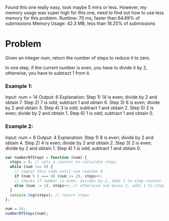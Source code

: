 Found this one really easy, took maybe 5 mins or less.
However, my memory usage was super high for this one, need to find out how to use less memory for this problem.
Runtime: 70 ms, faster than 64.69% of submissions
Memory Usage: 42.3 MB, less than 18.25% of submissions

# Problem

Given an integer num, return the number of steps to reduce it to zero.

In one step, if the current number is even, you have to divide it by 2, otherwise, you have to subtract 1 from it.

### Example 1:

Input: num = 14
Output: 6
Explanation:
Step 1) 14 is even; divide by 2 and obtain 7.
Step 2) 7 is odd; subtract 1 and obtain 6.
Step 3) 6 is even; divide by 2 and obtain 3.
Step 4) 3 is odd; subtract 1 and obtain 2.
Step 5) 2 is even; divide by 2 and obtain 1.
Step 6) 1 is odd; subtract 1 and obtain 0.

### Example 2:

Input: num = 8
Output: 4
Explanation:
Step 1) 8 is even; divide by 2 and obtain 4.
Step 2) 4 is even; divide by 2 and obtain 2.
Step 3) 2 is even; divide by 2 and obtain 1.
Step 4) 1 is odd; subtract 1 and obtain 0.

```javascript
var numberOfSteps = function (num) {
  steps = 0; // sets a counter to calculate steps
  while (num !== 0) {
    // repeat this code until num reaches 0
    if (num % 2 === 0) (num /= 2), steps++;
    // checks if number is even, divides by 2, adds 1 to step counter
    else (num -= 1), steps++; // otherwise num minus 1, adds 1 to step counter
  }
  console.log(steps); // return steps
};

num = 14;
numberOfSteps(num);
```
